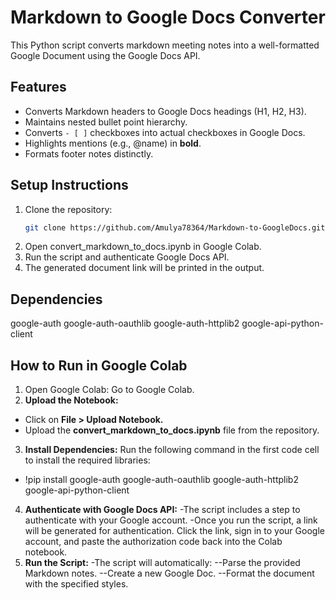 # Markdown to Google Docs Converter

This Python script converts markdown meeting notes into a well-formatted Google Document using the Google Docs API.

## Features
- Converts Markdown headers to Google Docs headings (H1, H2, H3).
- Maintains nested bullet point hierarchy.
- Converts `- [ ]` checkboxes into actual checkboxes in Google Docs.
- Highlights mentions (e.g., @name) in **bold**.
- Formats footer notes distinctly.

## Setup Instructions

1. Clone the repository:
   ```bash
   git clone https://github.com/Amulya78364/Markdown-to-GoogleDocs.git
2. Open convert_markdown_to_docs.ipynb in Google Colab.
3. Run the script and authenticate Google Docs API.
4. The generated document link will be printed in the output.

## Dependencies
google-auth
google-auth-oauthlib
google-auth-httplib2
google-api-python-client

## How to Run in Google Colab
1. Open Google Colab: Go to Google Colab.
2. **Upload the Notebook:**
- Click on **File > Upload Notebook.**
- Upload the **convert_markdown_to_docs.ipynb** file from the repository.
3. **Install Dependencies:** Run the following command in the first code cell to install the required libraries:
- !pip install google-auth google-auth-oauthlib google-auth-httplib2 google-api-python-client
4. **Authenticate with Google Docs API:**
-The script includes a step to authenticate with your Google account.
-Once you run the script, a link will be generated for authentication. Click the link, sign in to your Google account, and paste the authorization code back into the Colab notebook.
5. **Run the Script:**
-The script will automatically:
--Parse the provided Markdown notes.
--Create a new Google Doc.
--Format the document with the specified styles.

